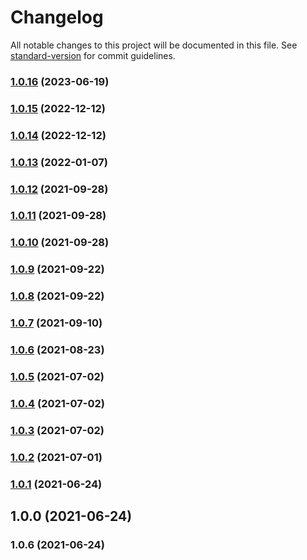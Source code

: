 # Changelog

All notable changes to this project will be documented in this file. See [standard-version](https://github.com/conventional-changelog/standard-version) for commit guidelines.

### [1.0.16](https://github.com/Hb-zzZ/gez-area/compare/v1.0.15...v1.0.16) (2023-06-19)

### [1.0.15](https://github.com/Hb-zzZ/gez-area/compare/v1.0.14...v1.0.15) (2022-12-12)

### [1.0.14](https://github.com/Hb-zzZ/gez-area/compare/v1.0.13...v1.0.14) (2022-12-12)

### [1.0.13](https://github.com/Hb-zzZ/gez-area/compare/v1.0.12...v1.0.13) (2022-01-07)

### [1.0.12](https://github.com/Hb-zzZ/gez-area/compare/v1.0.11...v1.0.12) (2021-09-28)

### [1.0.11](https://github.com/Hb-zzZ/gez-area/compare/v1.0.10...v1.0.11) (2021-09-28)

### [1.0.10](https://github.com/Hb-zzZ/gez-area/compare/v1.0.9...v1.0.10) (2021-09-28)

### [1.0.9](https://github.com/Hb-zzZ/gez-area/compare/v1.0.8...v1.0.9) (2021-09-22)

### [1.0.8](https://github.com/Hb-zzZ/gez-area/compare/v1.0.7...v1.0.8) (2021-09-22)

### [1.0.7](https://github.com/Hb-zzZ/gez-area/compare/v1.0.6...v1.0.7) (2021-09-10)

### [1.0.6](https://github.com/Hb-zzZ/gez-area/compare/v1.0.5...v1.0.6) (2021-08-23)

### [1.0.5](https://github.com/Hb-zzZ/gez-area/compare/v1.0.4...v1.0.5) (2021-07-02)

### [1.0.4](https://github.com/Hb-zzZ/gez-area/compare/v1.0.3...v1.0.4) (2021-07-02)

### [1.0.3](https://github.com/Hb-zzZ/gez-area/compare/v1.0.2...v1.0.3) (2021-07-02)

### [1.0.2](https://github.com/Hb-zzZ/gez-area/compare/v1.0.1...v1.0.2) (2021-07-01)

### [1.0.1](https://github.com/Hb-zzZ/gez-area/compare/v1.0.0...v1.0.1) (2021-06-24)

## 1.0.0 (2021-06-24)

### 1.0.6 (2021-06-24)
